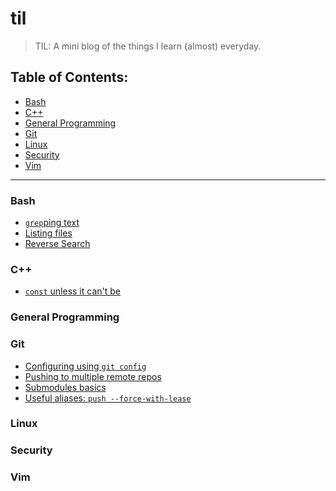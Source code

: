 # til
> TIL: A mini blog of the things I learn (almost) everyday.

Table of Contents:
------------------
* [Bash](#bash)
* [C++](#cpp)
* [General Programming](#general-programming)
* [Git](#git)
* [Linux](#linux)
* [Security](#security)
* [Vim](#vim)


---

### Bash
* [`grep`ping text](bash/grepping-text.md)
* [Listing files](bash/listing-files.md)
* [Reverse Search](bash/reverse-search.md)

### C++
* [`const` unless it can't be](cpp/const-unless-it-cant-be.md)

### General Programming

### Git
* [Configuring using `git config`](git/configuring-using-git-config.md)
* [Pushing to multiple remote repos](git/pushing-to-multiple-remote-repos.md)
* [Submodules basics](git/submodules-basics.md)
* [Useful aliases: `push --force-with-lease`](git/useful-aliases-push-force-with-lease.md)

### Linux

### Security

### Vim
